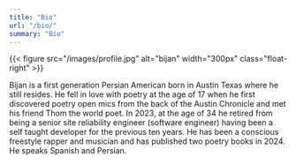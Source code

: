 ```yaml
---
title: "Bio"
url: "/bio/"
summary: "Bio"
---
```

{{< figure src="/images/profile.jpg" alt="bijan" width="300px" class="float-right" >}}


Bijan is a first generation Persian American born in Austin Texas where he still resides. He fell in love with poetry at the age of 17 when he first discovered poetry open mics from the back of the Austin Chronicle and met his friend Thom the world poet. In 2023, at the age of 34 he retired from being a senior site reliability engineer (software engineer) having been a self taught developer for the previous ten years. He has been a conscious freestyle rapper and musician and has published two poetry books in 2024. He speaks Spanish and Persian.

